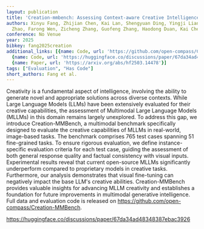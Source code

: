 ```yaml
---
layout: publication
title: 'Creation-mmbench: Assessing Context-aware Creative Intelligence In MLLM'
authors: Xinyu Fang, Zhijian Chen, Kai Lan, Shengyuan Ding, Yingji Liang, Xiangyu
  Zhao, Farong Wen, Zicheng Zhang, Guofeng Zhang, Haodong Duan, Kai Chen, Dahua Lin
conference: No Venue
year: 2025
bibkey: fang2025creation
additional_links: [{name: Code, url: 'https://github.com/open-compass/Creation-MMBench'},
  {name: Code, url: 'https://huggingface.co/discussions/paper/67da34ad48348387ebac3926'},
  {name: Paper, url: 'https://arxiv.org/abs/hf2503.14478'}]
tags: ["Evaluation", "Has Code"]
short_authors: Fang et al.
---
```

Creativity is a fundamental aspect of intelligence, involving the ability to generate novel and appropriate solutions across diverse contexts. While Large Language Models (LLMs) have been extensively evaluated for their creative capabilities, the assessment of Multimodal Large Language Models (MLLMs) in this domain remains largely unexplored. To address this gap, we introduce Creation-MMBench, a multimodal benchmark specifically designed to evaluate the creative capabilities of MLLMs in real-world, image-based tasks. The benchmark comprises 765 test cases spanning 51 fine-grained tasks. To ensure rigorous evaluation, we define instance-specific evaluation criteria for each test case, guiding the assessment of both general response quality and factual consistency with visual inputs. Experimental results reveal that current open-source MLLMs significantly underperform compared to proprietary models in creative tasks. Furthermore, our analysis demonstrates that visual fine-tuning can negatively impact the base LLM's creative abilities. Creation-MMBench provides valuable insights for advancing MLLM creativity and establishes a foundation for future improvements in multimodal generative intelligence. Full data and evaluation code is released on https://github.com/open-compass/Creation-MMBench.

https://huggingface.co/discussions/paper/67da34ad48348387ebac3926